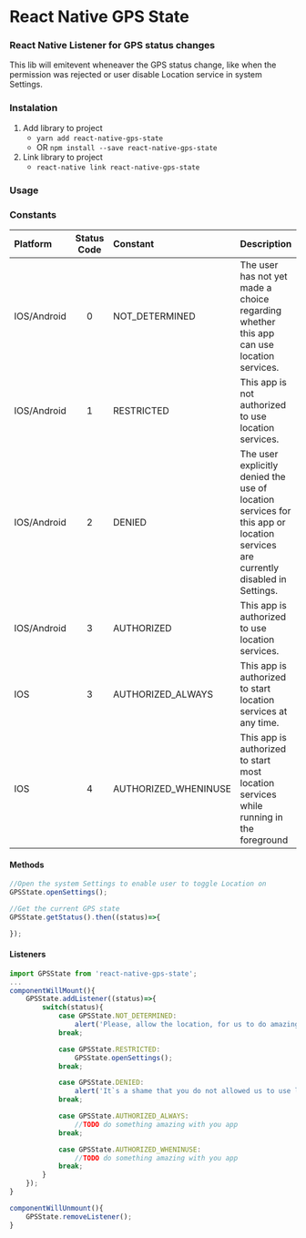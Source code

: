 # React Native GPS State

### React Native Listener for GPS status changes
This lib will emitevent wheneaver the GPS status change, like when the permission was rejected or user disable Location service in system Settings.

### Instalation
1. Add library to project
   - `yarn add react-native-gps-state`
   - OR `npm install --save react-native-gps-state`
2. Link library to project
   - `react-native link react-native-gps-state`

### Usage 

### Constants
| Platform 			| Status Code 	| Constant 				| Description 		
| :--- 				| :---:			| :--- 					| :---
| IOS/Android		| 0 	 		| NOT_DETERMINED 		| The user has not yet made a choice regarding whether this app can use location services.
| IOS/Android		| 1 	 		| RESTRICTED 			| This app is not authorized to use location services.
| IOS/Android		| 2 	 		| DENIED 				| The user explicitly denied the use of location services for this app or location services are currently disabled in Settings.
| IOS/Android		| 3 	 		| AUTHORIZED 			| This app is authorized to use location services.
| IOS				| 3 	 		| AUTHORIZED_ALWAYS 	| This app is authorized to start location services at any time.
| IOS				| 4 	 		| AUTHORIZED_WHENINUSE 	| This app is authorized to start most location services while running in the foreground


#### Methods
```javascript
//Open the system Settings to enable user to toggle Location on
GPSState.openSettings();
```

```javascript
//Get the current GPS state
GPSState.getStatus().then((status)=>{

});
```

#### Listeners

```javascript
import GPSState from 'react-native-gps-state';
...
componentWillMount(){
	GPSState.addListener((status)=>{
		switch(status){
			case GPSState.NOT_DETERMINED:
				alert('Please, allow the location, for us to do amazing things for you!');
			break;

			case GPSState.RESTRICTED:
				GPSState.openSettings();
			break;

			case GPSState.DENIED:
				alert('It`s a shame that you do not allowed us to use location :(');
			break;

			case GPSState.AUTHORIZED_ALWAYS:
				//TODO do something amazing with you app
			break;

			case GPSState.AUTHORIZED_WHENINUSE:
				//TODO do something amazing with you app
			break;
		}
	});
}

componentWillUnmount(){
	GPSState.removeListener();
}
```